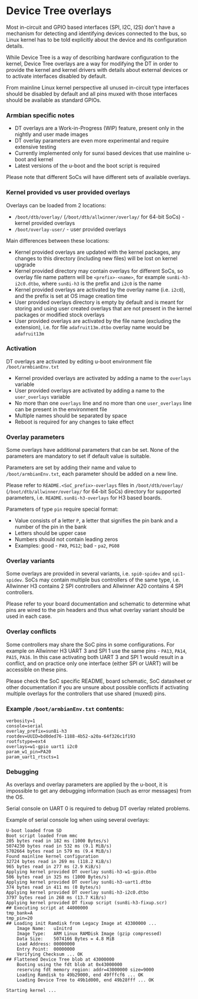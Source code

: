 # Device Tree overlays

Most in-circuit and GPIO based interfaces (SPI, I2C, I2S) don't have a mechanism for detecting and identifying devices connected to the bus,
so Linux kernel has to be told explicitly about the device and its configuration details.

While Device Tree is a way of describing hardware configuration to the kernel, Device Tree overlays are a way for modifying the DT
in order to provide the kernel and kernel drivers with details about external devices or to activate interfaces disabled by default.

From mainline Linux kernel perspective all unused in-circuit type interfaces should be disabled by default
and all pins muxed with those interfaces should be available as standard GPIOs.

### Armbian specific notes

- DT overlays are a Work-in-Progress (WIP) feature, present only in the nightly and user made images
- DT overlay parameters are even more experimental and require extensive testing
- Currently implemented only for sunxi based devices that use mainline u-boot and kernel
- Latest versions of the u-boot and the boot script is required

Please note that different SoCs will have different sets of available overlays.

### Kernel provided vs user provided overlays

Overlays can be loaded from 2 locations:

- `/boot/dtb/overlay/` (`/boot/dtb/allwinner/overlay/` for 64-bit SoCs) - kernel provided overlays
- `/boot/overlay-user/` - user provided overlays

Main differences between these locations:

- Kernel provided overlays are updated with the kernel packages, any changes to this directory (including new files) will be lost on kernel upgrade
- Kernel provided directory may contain overlays for different SoCs, so overlay file name pattern will be `<prefix>-<name>`, for example `sun8i-h3-i2c0.dtbo`, where `sun8i-h3` is the prefix and `i2c0` is the name
- Kernel provided overlays are activated by the overlay name (i.e. `i2c0`), and the prefix is set at OS image creation time
- User provided overlays directory is empty by default and is meant for storing and using user created overlays that are not present in the kernel packages or modified stock overlays
- User provided overlays are activated by the file name (excluding the extension), i.e. for file `adafruit13m.dtbo` overlay name would be `adafruit13m`

### Activation

DT overlays are activated by editing u-boot environment file `/boot/armbianEnv.txt`

- Kernel provided overlays are activated by adding a name to the `overlays` variable
- User provided overlays are activated by adding a name to the `user_overlays` variable
- No more than one `overlays` line and no more than one `user_overlays` line can be present in the environment file
- Multiple names should be separated by space
- Reboot is required for any changes to take effect

### Overlay parameters

Some overlays have additional parameters that can be set. None of the parameters are mandatory to set if default value is suitable.

Parameters are set by adding their name and value to `/boot/armbianEnv.txt`, each parameter should be added on a new line.

Please refer to `README.<SoC_prefix>-overlays` files in `/boot/dtb/overlay/` (`/boot/dtb/allwinner/overlay/` for 64-bit SoCs) directory for supported parameters, i.e. `README.sun8i-h3-overlays` for H3 based boards.

Parameters of type `pin` require special format:

- Value consists of a letter `P`, a letter that signifies the pin bank and a number of the pin in the bank
- Letters should be upper case
- Numbers should not contain leading zeros
- Examples: good - `PA9`, `PG12`; bad - `pa2`, `PG08`

### Overlay variants

Some overlays are provided in several variants, i.e. `spi0-spidev` and `spi1-spidev`.
SoCs may contain multiple bus controllers of the same type, i.e. Allwinner H3 contains 2 SPI controllers and Allwinner A20 contains 4 SPI controllers.

Please refer to your board documentation and schematic to determine what pins are wired to the pin headers and thus what overlay variant should be used in each case.

### Overlay conflicts

Some controllers may share the SoC pins in some configurations. For example on Allwinner H3 UART 3 and SPI 1 use the same pins - `PA13`, `PA14`, `PA15`, `PA16`.
In this case activating both UART 3 and SPI 1 would result in a conflict, and on practice only one interface (either SPI or UART) will be accessible on these pins.

Please check the SoC specific README, board schematic, SoC datasheet or other documentation if you are unsure about possible conflicts if activating multiple overlays for the controllers that use shared (muxed) pins.

### Example `/boot/armbianEnv.txt` contents:

	verbosity=1
	console=serial
	overlay_prefix=sun8i-h3
	rootdev=UUID=bd0ded76-1188-4b52-a20a-64f326c1f193
	rootfstype=ext4
	overlays=w1-gpio uart1 i2c0
	param_w1_pin=PA20
	param_uart1_rtscts=1

### Debugging

As overlays and overlay parameters are applied by the u-boot, it is impossible to get any debugging information (such as error messages) from the OS.

Serial console on UART 0 is required to debug DT overlay related problems.

Example of serial console log when using several overlays:

    U-boot loaded from SD
    Boot script loaded from mmc
    205 bytes read in 182 ms (1000 Bytes/s)
    5074230 bytes read in 532 ms (9.1 MiB/s)
    5702664 bytes read in 579 ms (9.4 MiB/s)
    Found mainline kernel configuration
    32724 bytes read in 269 ms (118.2 KiB/s)
    965 bytes read in 277 ms (2.9 KiB/s)
    Applying kernel provided DT overlay sun8i-h3-w1-gpio.dtbo
    506 bytes read in 325 ms (1000 Bytes/s)
    Applying kernel provided DT overlay sun8i-h3-uart1.dtbo
    374 bytes read in 411 ms (0 Bytes/s)
    Applying kernel provided DT overlay sun8i-h3-i2c0.dtbo
    3797 bytes read in 268 ms (13.7 KiB/s)
    Applying kernel provided DT fixup script (sun8i-h3-fixup.scr)
    ## Executing script at 44000000
    tmp_bank=A
    tmp_pin=20
    ## Loading init Ramdisk from Legacy Image at 43300000 ...
        Image Name:   uInitrd
        Image Type:   ARM Linux RAMDisk Image (gzip compressed)
        Data Size:    5074166 Bytes = 4.8 MiB
        Load Address: 00000000
        Entry Point:  00000000
        Verifying Checksum ... OK
    ## Flattened Device Tree blob at 43000000
        Booting using the fdt blob at 0x43000000
        reserving fdt memory region: addr=43000000 size=9000
        Loading Ramdisk to 49b29000, end 49fffcf6 ... OK
        Loading Device Tree to 49b1d000, end 49b28fff ... OK

    Starting kernel ...

